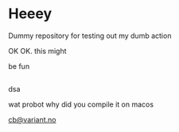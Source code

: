 # Heeey

Dummy repository for testing out my dumb action

OK OK.                      this might

be fun
##
dsa

wat probot why did you compile it on macos

cb@variant.no
